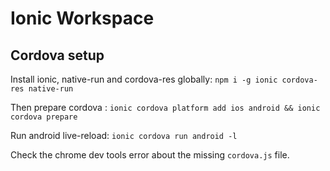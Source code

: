 # Ionic Workspace

## Cordova setup
Install ionic, native-run and cordova-res globally: `npm i -g ionic cordova-res native-run`

Then prepare cordova : `ionic cordova platform add ios android && ionic cordova prepare`

Run android live-reload: `ionic cordova run android -l`

Check the chrome dev tools error about the missing `cordova.js` file.